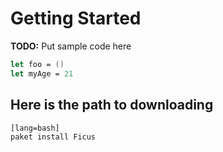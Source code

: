 # Getting Started

**TODO:** Put sample code here

```fsharp
let foo = ()
let myAge = 21
```

## Here is the path to downloading 

    [lang=bash]
    paket install Ficus



